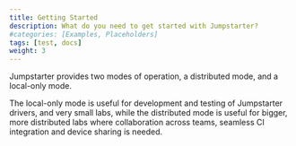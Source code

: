 ```yaml
---
title: Getting Started
description: What do you need to get started with Jumpstarter?
#categories: [Examples, Placeholders]
tags: [test, docs]
weight: 3
---
```


Jumpstarter provides two modes of operation, a distributed mode, and a local-only mode.

The local-only mode is useful for development and testing of Jumpstarter drivers, and
very small labs, while the distributed mode is useful for bigger, more distributed labs
where collaboration across teams, seamless CI integration and device sharing is needed.